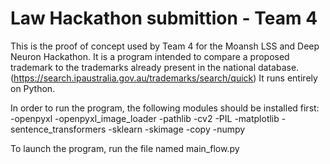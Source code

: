 # Law Hackathon submittion - Team 4

This is the proof of concept used by Team 4 for the Moansh LSS and Deep Neuron Hackathon.
It is a program intended to compare a proposed trademark to the trademarks already present in the national database. (https://search.ipaustralia.gov.au/trademarks/search/quick)
It runs entirely on Python.

In order to run the program, the following modules should be installed first:
-openpyxl
-openpyxl_image_loader
-pathlib
-cv2
-PIL
-matplotlib
-sentence_transformers
-sklearn
-skimage
-copy
-numpy

To launch the program, run the file named main_flow.py
